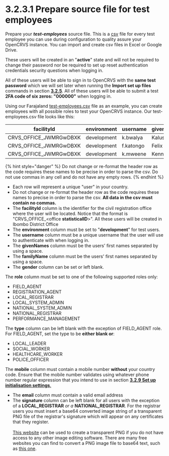 # 3.2.3.1 Prepare source file for test employees

Prepare your _**test-employees**_ source file.  This is a [csv](https://en.wikipedia.org/wiki/Comma-separated\_values) file for every test employee you can use during configuration to quality assure your OpenCRVS instance.  You can import and create csv files in Excel or Google Drive. &#x20;

These users will be created in an "**active**" state and will not be required to change their password nor be required to set up reset authentication credentials security questions when logging in.

All of these users will be able to sign in to OpenCRVS with the **same test password** which we will set later when running the **Import set up files** commands in section [**3.2.5**](../3.2.5-import-set-up-files.md).   All of these users will be able to submit a test **2FA code of six zeros: "000000"** when logging in.

Using our Farajaland [test-employees.csv](https://github.com/opencrvs/opencrvs-farajaland/blob/master/src/features/employees/source/test-employees.csv) file as an example, you can create employees with all possible roles to test your OpenCRVS instance.  Our test-employees.csv file looks like this:

| facilityId               | environment | username  | givenNames | familyName | gender | role                | type           | mobile     | email         | signature                            |
| ------------------------ | ----------- | --------- | ---------- | ---------- | ------ | ------------------- | -------------- | ---------- | ------------- | ------------------------------------ |
| CRVS\_OFFICE\_JWMRGwDBXK | development | k.bwalya  | Kalusha    | Bwalya     | male   | FIELD\_AGENT        | SOCIAL\_WORKER | 0911111111 | test@test.org |                                      |
| CRVS\_OFFICE\_JWMRGwDBXK | development | f.katongo | Felix      | Katongo    | male   | REGISTRATION\_AGENT |                | 0922222222 | test@test.org |                                      |
| CRVS\_OFFICE\_JWMRGwDBXK | development | k.mweene  | Kennedy    | Mweene     | male   | LOCAL\_REGISTRAR    |                | 0933333333 | test@test.org | data:image/png;base64,iVBORw0KGgo... |

{% hint style="danger" %}
Do not change or re-format the header row as the code requires these names to be precise in order to parse the csv.  Do not use commas in any cell and do not have any empty rows.
{% endhint %}

* Each row will represent a unique "user" in your country.
* Do not change or re-format the header row as the code requires these names to precise in order to parse the csv.  **All data in the csv must contain no commas.**
* The **facilityId** column is the identifier for the civil registration office where the user will be located.  Notice that the format is "CRVS\_OFFICE\_\<office **statisticalID**>".  All these users will be created in Ibombo District Office
* The **environment** column must be set to "**development**" for test users. &#x20;
* The **username** column must be a unique username that the user will use to authenticate with when logging in.
* The **givenNames** column must be the users' first names separated by using a space. &#x20;
* The **familyName** column must be the users' first names separated by using a space.&#x20;
* The **gender** column can be set or left blank.&#x20;

The **role** column must be set to one of the following supported roles only:&#x20;

* FIELD\_AGENT
* REGISTRATION\_AGENT
* LOCAL\_REGISTRAR
* LOCAL\_SYSTEM\_ADMIN
* NATIONAL\_SYSTEM\_ADMIN
* NATIONAL\_REGISTRAR
* PERFORMANCE\_MANAGEMENT

The **type** column can be left blank with the exception of FIELD\_AGENT role.  For FIELD\_AGENT, set the type to be **either blank or**:

* LOCAL\_LEADER
* SOCIAL\_WORKER
* HEALTHCARE\_WORKER
* POLICE\_OFFICER

The **mobile** column must contain a mobile number **without** your country code.  Ensure that the mobile number validates using whatever phone number regular expression that you intend to use in section [**3.2.9 Set up initialisation settings**.](../3.2.8-set-up-initialisation-settings.md)

* The **email** column must contain a valid email address
* The **signature** column can be left blank for all users with the exception of a **LOCAL\_REGISTRAR** _or a_ **NATIONAL\_REGISTRAR**.  For the registrar users you must insert a base64 converted image string of a transparent PNG file of the registrar's signature which will appear on any certificates that they register.  \
  \
  [This website](http://www.onlinesignaturecreator.com/) can be used to create a transparent PNG if you do not have access to any other image editing software.  There are many free websites you can find to convert a PNG image file to base64 text, such as [this one](https://www.base64-image.de/).

